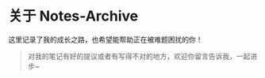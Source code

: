 # 关于 Notes-Archive

<!-- 遥想Java学习入门阶段，网上资料五花八门 -->

这里记录了我的成长之路，也希望能帮助正在被难题困扰的你！

> 对我的笔记有好的提议或者有写得不对的地方，欢迎你留言告诉我，一起进步~
